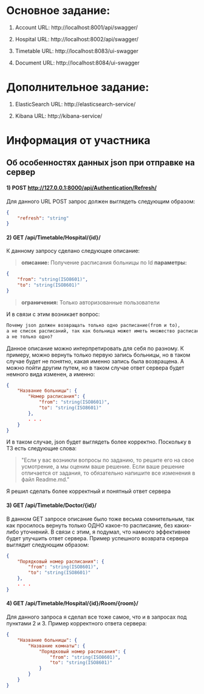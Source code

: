 # Основное задание:

1. Account URL: http://localhost:8001/api/swagger/

2. Hospital URL: http://localhost:8002/api/swagger/

3. Timetable URL: http://localhost:8083/ui-swagger

4. Document URL: http://localhost:8084/ui-swagger

# Дополнительное задание:

1. ElasticSearch URL: http://elasticsearch-service/

2. Kibana URL: http://kibana-service/

# Информация от участника
## Об особенностях данных json при отправке на сервер

#### 1) POST http://127.0.0.1:8000/api/Authentication/Refresh/ 
Для данного URL POST запрос должен выглядеть следующим образом:
```json 
{
	"refresh": "string"
}
```

#### 2) GET /api/Timetable/Hospital/{id}/
К данному запросу сделано следующее описание:
> <strong>описание:</strong> Получение расписания больницы по Id
> <strong>параметры:</strong>
```json
{
 	"from": "string(ISO8601)",
 	"to": "string(ISO8601)"
}
```
> <strong>ограничения:</strong> Только авторизованные пользователи 

И в связи с этим возникает вопрос: 
```txt
Почему json должен возвращать только одно расписание(from и to),
а не список расписаний, так как больница может иметь множество расписаний,
а не только одно?
``` 
Данное описание можно интерпретировать для себя по разному. К примеру, можно вернуть только первую запись больницы, но в таком случае будет не понятно, какая именно запись была возвращена. А можно пойти другим путем, но в таком случае ответ сервера будет немного вида изменен, а именно:
```json
{
	"Название больницы": {
		"Номер расписания": {
			"from": "string(ISO8601)",
			"to": "string(ISO8601)"
		},
		. . .
	}
}
```
И в таком случае, json будет выглядеть более корректно. Поскольку в ТЗ есть следующие слова:
>"Если у вас возникли вопросы по заданию, то решите его на
свое усмотрение, а мы оценим ваше решение. Если ваше
решение отличается от задания, то обязательно напишите все
изменения в файл Readme.md."

Я решил сделать более корректный и понятный ответ сервера

#### 3) GET /api/Timetable/Doctor/{id}/
В данном GET запросе описание было тоже весьма сомнительным, так как просилось вернуть только ОДНО какое-то расписание, без каких-либо уточнений. В связи с этим, я подумал, что намного эффективнее будет улучшить ответ сервера. Пример успешного возврата сервера выглядит следующим образом:
```json
{
    "Порядковый номер расписания": {
        "from": "string(ISO8601)",
        "to": "string(ISO8601)"
    },
	. . .
}
```

#### 4) GET /api/Timetable/Hospital/{id}/Room/{room}/
Для данного запроса я сделал все тоже самое, что и в запросах под пунктами 2 и 3. Пример корректного ответа сервера:
```json
{
    "Название больницы": {
		"Название комнаты": {
			"Порядковый номер расписания": {
				"from": "string(ISO8601)",
				"to": "string(ISO8601)"
			}
		}
    }
}
```